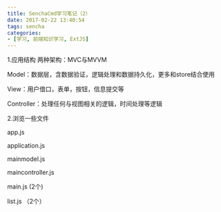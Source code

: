 ```yaml
---
title: SenchaCmd学习笔记（2）
date: 2017-02-22 13:40:54
tags: sencha
categories:
- [学习, 前端知识学习, ExtJS]
---
```

1.应用结构
两种架构：MVC与MVVM

Model：数据层，含数据验证，逻辑处理和数据持久化，更多和store结合使用

View：用户借口，表单，按钮，信息提交等

Controller：处理任何与视图相关的逻辑，时间处理等逻辑
<!--more-->

2.浏览一些文件

app.js

application.js

mainmodel.js

maincontroller.js

main.js  (2个)

list.js  （2个）
